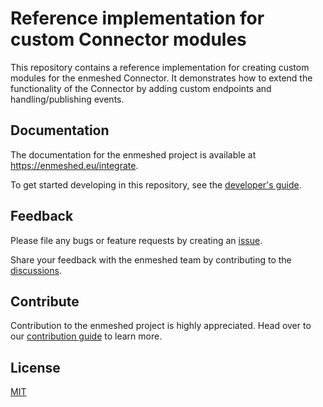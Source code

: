 # Reference implementation for custom Connector modules

This repository contains a reference implementation for creating custom modules for the enmeshed Connector. It demonstrates how to extend the functionality of the Connector by adding custom endpoints and handling/publishing events.

## Documentation

The documentation for the enmeshed project is available at https://enmeshed.eu/integrate.

To get started developing in this repository, see the [developer's guide](README_dev.md).

## Feedback

Please file any bugs or feature requests by creating an [issue](https://github.com/nmshd/feedback/issues).

Share your feedback with the enmeshed team by contributing to the [discussions](https://github.com/nmshd/feedback/discussions).

## Contribute

Contribution to the enmeshed project is highly appreciated. Head over to our [contribution guide](https://github.com/nmshd/.github/blob/main/CONTRIBUTING.md) to learn more.

## License

[MIT](LICENSE)
